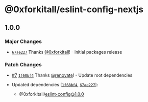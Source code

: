 # @0xforkitall/eslint-config-nextjs

## 1.0.0

### Major Changes

-   [`67ae227`](https://github.com/0xforkitall/dev-config/commit/67ae227298b12a3b2609ddf466419cb9ece43a02) Thanks [@0xforkitall](https://github.com/0xforkitall)! - Initial packages release

### Patch Changes

-   [#7](https://github.com/0xforkitall/dev-config/pull/7) [`1f68bf4`](https://github.com/0xforkitall/dev-config/commit/1f68bf466b7aa031b2f19145cac8c24ee7aec9ce) Thanks [@renovate](https://github.com/apps/renovate)! - Update root dependencies

-   Updated dependencies [[`1f68bf4`](https://github.com/0xforkitall/dev-config/commit/1f68bf466b7aa031b2f19145cac8c24ee7aec9ce), [`67ae227`](https://github.com/0xforkitall/dev-config/commit/67ae227298b12a3b2609ddf466419cb9ece43a02)]:
    -   @0xforkitall/eslint-config@1.0.0
